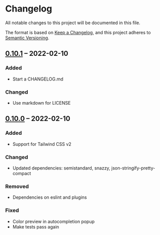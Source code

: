 # Changelog

All notable changes to this project will be documented in this file.

The format is based on [Keep a Changelog](https://keepachangelog.com/en/1.0.0/),
and this project adheres to [Semantic Versioning](https://semver.org/spec/v2.0.0.html).

## [0.10.1] – 2022-02-10

### Added
- Start a CHANGELOG.md

### Changed
- Use markdown for LICENSE

## [0.10.0] – 2022-02-10

### Added
- Support for Tailwind CSS v2

### Changed
- Updated dependencies: semistandard, snazzy, json-stringify-pretty-compact

### Removed
- Dependencies on eslint and plugins

### Fixed
- Color preview in autocompletion popup
- Make tests pass again


[0.10.1]: https://github.com/toddy15/tailwindcss-autocomplete/compare/v0.10.0...v0.10.1
[0.10.0]: https://github.com/toddy15/tailwindcss-autocomplete/compare/v0.9.0...v0.10.0
